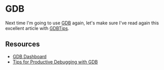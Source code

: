 GDB
===

Next time I'm going to use [GDB][gdb-home] again, let's make sure I've read again
this excellent article with [GDBTips][gdb-tips1].


Resources
---------

 - [GDB Dashboard][gdb-dashboard]
 - [Tips for Productive Debugging with GDB][gdb-tips1]


[gdb-home]:	https://www.gnu.org/software/gdb/
[gdb-dashboard]: https://www.gnu.org/software/gdb/
[gdb-tips1]:	https://metricpanda.com/tips-for-productive-debugging-with-gdb
